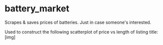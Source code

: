 # battery_market
Scrapes &amp; saves prices of batteries.  Just in case someone's interested.

Used to construct the following scatterplot of price vs length of listing title:
[img]
